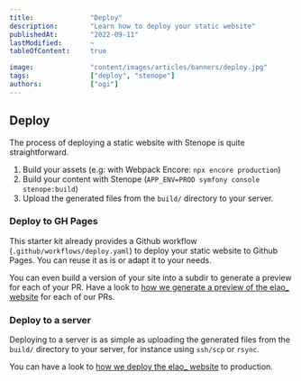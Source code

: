 ```yaml
---
title:              "Deploy"
description:        "Learn how to deploy your static website"
publishedAt:        "2022-09-11"
lastModified:       ~
tableOfContent:     true

image:              "content/images/articles/banners/deploy.jpg"
tags:               ["deploy", "stenope"]
authors:            ["ogi"]
---
```


## Deploy

The process of deploying a static website with Stenope is quite straightforward.

1. Build your assets (e.g: with Webpack Encore: `npx encore production`)
2. Build your content with Stenope (`APP_ENV=PROD symfony console stenope:build`)
3. Upload the generated files from the `build/` directory to your server.

### Deploy to GH Pages

This starter kit already provides a Github workflow (`.github/workflows/deploy.yaml`) to deploy your static website to
Github Pages. You can reuse it as is or adapt it to your needs.

You can even build a version of your site into a subdir to generate a preview for each of your PR.
Have a look to [how we generate a preview of the elao_ website](https://github.com/Elao/elao_/blob/master/.github/workflows/deploy_pr_preview.yaml) for each of our PRs.

### Deploy to a server

Deploying to a server is as simple as uploading the generated files from the `build/` directory to your server, 
for instance using `ssh/scp` or `rsync`.

You can have a look to [how we deploy the elao_ website](https://github.com/Elao/elao_/blob/master/.github/workflows/deploy.yaml) to production.
